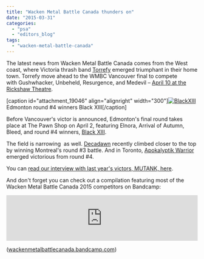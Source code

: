```yaml
---
title: "Wacken Metal Battle Canada thunders on"
date: "2015-03-31"
categories: 
  - "psa"
  - "editors_blog"
tags: 
  - "wacken-metal-battle-canada"
---
```


The latest news from Wacken Metal Battle Canada comes from the West coast, where Victoria thrash band [Torrefy](https://www.facebook.com/Torrefy) emerged triumphant in their home town. Torrefy move ahead to the WMBC Vancouver final to compete with Gushwhacker, Unbeheld, Resurgence, and Medevil – [April 10 at the Rickshaw Theatre](https://www.facebook.com/events/1601480966751177/).

\[caption id="attachment\_19046" align="alignright" width="300"\][![BlackXIII](https://hellbound.ca/wp-content/uploads/2015/03/BlackXIII-300x225.jpg)](https://hellbound.ca/wp-content/uploads/2015/03/BlackXIII.jpg) Edmonton round #4 winners Black XIII\[/caption\]

Before Vancouver's victor is announced, Edmonton's final round takes place at The Pawn Shop on April 2, featuring Elnora, Arrival of Autumn, Bleed, and round #4 winners, [Black XIII](https://www.facebook.com/BlackXIIIband).

The field is narrowing  as well. [Decadawn](https://www.facebook.com/decadawn/info?tab=overview) recently climbed closer to the top by winning Montreal's round #3 battle. And in Toronto, [Apokalyptik Warrior](https://www.facebook.com/ApokalyptikWarrior) emerged victorious from round #4.

You can [read our interview with last year's victors, MUTANK, here](https://hellbound.ca/2015/02/get-out-your-popcorn-kiddies-mutank-is-coming/).

And don't forget you can check out a compilation featuring most of the Wacken Metal Battle Canada 2015 competitors on Bandcamp:

<iframe style="border: 0; width: 100%; height: 120px;" src="https://bandcamp.com/EmbeddedPlayer/album=450956478/size=large/bgcol=ffffff/linkcol=0687f5/tracklist=false/artwork=small/transparent=true/" width="300" height="150" seamless=""><a href="http://wackenmetalbattlecanada.bandcamp.com/album/wacken-metal-battle-canada-compilation-vol-3">Wacken Metal Battle Canada Compilation Vol. 3 by Wacken Metal Battle Canada</a></iframe>

([wackenmetalbattlecanada.bandcamp.com](https://wackenmetalbattlecanada.bandcamp.com/))
